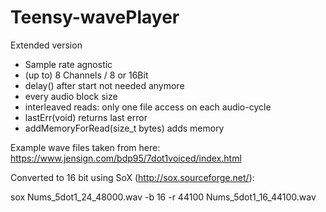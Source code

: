 # Teensy-wavePlayer

Extended version

- Sample rate agnostic
- (up to) 8 Channels / 8 or 16Bit
- delay() after start not needed anymore
- every audio block size
- interleaved reads: only one file access on each audio-cycle
- lastErr(void) returns last error
- addMemoryForRead(size_t bytes) adds memory


Example wave files taken from here:
https://www.jensign.com/bdp95/7dot1voiced/index.html

Converted to 16 bit using SoX (http://sox.sourceforge.net/):

sox  Nums_5dot1_24_48000.wav -b 16 -r 44100 Nums_5dot1_16_44100.wav
